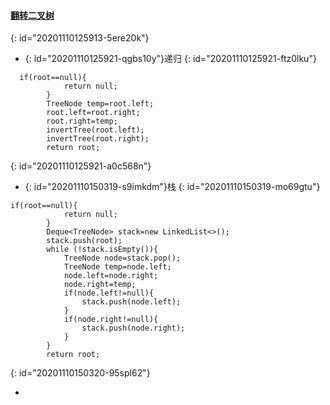#### [翻转二叉树](https://leetcode-cn.com/problems/invert-binary-tree/)
{: id="20201110125913-5ere20k"}

* {: id="20201110125921-qgbs10y"}递归
{: id="20201110125921-ftz0lku"}

```
  if(root==null){
            return null;
        }
        TreeNode temp=root.left;
        root.left=root.right;
        root.right=temp;
        invertTree(root.left);
        invertTree(root.right);
        return root;
```
{: id="20201110125921-a0c568n"}

* {: id="20201110150319-s9imkdm"}栈
{: id="20201110150319-mo69gtu"}

```
if(root==null){
            return null;
        }
        Deque<TreeNode> stack=new LinkedList<>();
        stack.push(root);
        while (!stack.isEmpty()){
            TreeNode node=stack.pop();
            TreeNode temp=node.left;
            node.left=node.right;
            node.right=temp;
            if(node.left!=null){
                stack.push(node.left);
            }
            if(node.right!=null){
                stack.push(node.right);
            }
        }
        return root;
```
{: id="20201110150320-95spl62"}

*
